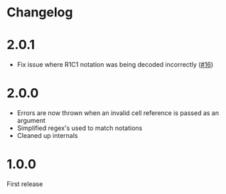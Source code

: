 # Changelog

# 2.0.1

- Fix issue where R1C1 notation was being decoded incorrectly ([#16](https://github.com/mike182uk/cellref/issues/16))

# 2.0.0

- Errors are now thrown when an invalid cell reference is passed as an argument
- Simplified regex's used to match notations
- Cleaned up internals

# 1.0.0

First release
